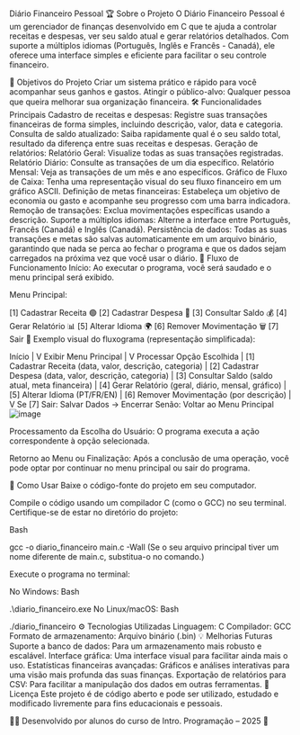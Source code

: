 Diário Financeiro Pessoal
🏆 Sobre o Projeto
O Diário Financeiro Pessoal é um gerenciador de finanças desenvolvido em C que te ajuda a controlar receitas e despesas, ver seu saldo atual e gerar relatórios detalhados. Com suporte a múltiplos idiomas (Português, Inglês e Francês - Canadá), ele oferece uma interface simples e eficiente para facilitar o seu controle financeiro.

🎯 Objetivos do Projeto
Criar um sistema prático e rápido para você acompanhar seus ganhos e gastos.
Atingir o público-alvo: Qualquer pessoa que queira melhorar sua organização financeira.
🛠 Funcionalidades Principais
Cadastro de receitas e despesas: Registre suas transações financeiras de forma simples, incluindo descrição, valor, data e categoria.
Consulta de saldo atualizado: Saiba rapidamente qual é o seu saldo total, resultado da diferença entre suas receitas e despesas.
Geração de relatórios:
Relatório Geral: Visualize todas as suas transações registradas.
Relatório Diário: Consulte as transações de um dia específico.
Relatório Mensal: Veja as transações de um mês e ano específicos.
Gráfico de Fluxo de Caixa: Tenha uma representação visual do seu fluxo financeiro em um gráfico ASCII.
Definição de metas financeiras: Estabeleça um objetivo de economia ou gasto e acompanhe seu progresso com uma barra indicadora.
Remoção de transações: Exclua movimentações específicas usando a descrição.
Suporte a múltiplos idiomas: Alterne a interface entre Português, Francês (Canadá) e Inglês (Canadá).
Persistência de dados: Todas as suas transações e metas são salvas automaticamente em um arquivo binário, garantindo que nada se perca ao fechar o programa e que os dados sejam carregados na próxima vez que você usar o diário.
📜 Fluxo de Funcionamento
Início: Ao executar o programa, você será saudado e o menu principal será exibido.

Menu Principal:

[1] Cadastrar Receita 🟢
[2] Cadastrar Despesa 🔴
[3] Consultar Saldo 💰
[4] Gerar Relatório 📊
[5] Alterar Idioma 🌍
[6] Remover Movimentação 🗑️
[7] Sair 🚪
Exemplo visual do fluxograma (representação simplificada):

Início
  |
  V
Exibir Menu Principal
  |
  V
Processar Opção Escolhida
  |   [1] Cadastrar Receita (data, valor, descrição, categoria)
  |   [2] Cadastrar Despesa (data, valor, descrição, categoria)
  |   [3] Consultar Saldo (saldo atual, meta financeira)
  |   [4] Gerar Relatório (geral, diário, mensal, gráfico)
  |   [5] Alterar Idioma (PT/FR/EN)
  |   [6] Remover Movimentação (por descrição)
  |
  V
Se [7] Sair: Salvar Dados -> Encerrar
Senão: Voltar ao Menu Principal
![image](https://github.com/user-attachments/assets/6007c7b4-c7a7-437c-b98f-f5db6184bf3a)

Processamento da Escolha do Usuário: O programa executa a ação correspondente à opção selecionada.

Retorno ao Menu ou Finalização: Após a conclusão de uma operação, você pode optar por continuar no menu principal ou sair do programa.

🚀 Como Usar
Baixe o código-fonte do projeto em seu computador.

Compile o código usando um compilador C (como o GCC) no seu terminal. Certifique-se de estar no diretório do projeto:

Bash

gcc -o diario_financeiro main.c -Wall
(Se o seu arquivo principal tiver um nome diferente de main.c, substitua-o no comando.)

Execute o programa no terminal:

No Windows:
Bash

.\diario_financeiro.exe
No Linux/macOS:
Bash

./diario_financeiro
⚙️ Tecnologias Utilizadas
Linguagem: C
Compilador: GCC
Formato de armazenamento: Arquivo binário (.bin)
💡 Melhorias Futuras
Suporte a banco de dados: Para um armazenamento mais robusto e escalável.
Interface gráfica: Uma interface visual para facilitar ainda mais o uso.
Estatísticas financeiras avançadas: Gráficos e análises interativas para uma visão mais profunda das suas finanças.
Exportação de relatórios para CSV: Para facilitar a manipulação dos dados em outras ferramentas.
📜 Licença
Este projeto é de código aberto e pode ser utilizado, estudado e modificado livremente para fins educacionais e pessoais.

👨‍💻 Desenvolvido por alunos do curso de Intro. Programação – 2025 🚀








 
